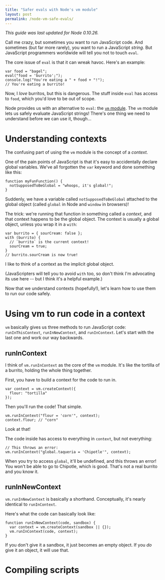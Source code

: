 ```yaml
---
title: "Safer evals with Node's vm module"
layout: post
permalink: /node-vm-safe-evals/
---
```

*This guide was last updated for Node 0.10.26.*

Call me crazy, but sometimes you want to run JavaScript code. And sometimes (but far more rarely), you want to run a JavaScript *string*. But JavaScript programmers worldwide will tell you not to touch `eval`.

The core issue of `eval` is that it can wreak havoc. Here's an example:

    var food = "bagel";
    eval("food = 'burrito';");
    console.log("You're eating a " + food + "!");
    // You're eating a burrito!

Now, I *love* burritos, but this is dangerous. The stuff inside `eval` has access to `food`, which you'd love to be out of scope.

Node provides us with an alternative to `eval`: the [`vm` module](http://nodejs.org/api/vm.html). The `vm` module lets us safely evaluate JavaScript strings! There's one thing we need to understand before we can use it, though...

Understanding contexts
======================

The confusing part of using the `vm` module is the concept of a *context*.

One of the pain points of JavaScript is that it's easy to accidentally declare global variables. We've all forgotten the `var` keyword and done something like this:

    function myFunFunction() {
      notSupposedToBeGlobal = "whoops, it's global!";
    }

Suddenly, we have a variable called `notSupposedToBeGlobal` attached to the global object (called `global` in Node and `window` in browsers)!

The trick: we're running that function in something called a *context*, and that context happens to be the global object. The context is usually a global object, unless you wrap it in a `with`:

    var burrito = { sourCream: false };
    with (burrito) {
      // `burrito` is the current context!
      sourCream = true;
    }
    // burrito.sourCream is now true!

I like to think of a context as the implicit global object.

(JavaScripters will tell you to avoid `with` too, so don't think I'm advocating its use here -- but I think it's a helpful example.)

Now that we understand contexts (hopefully!), let's learn how to use them to run our code safely.

Using vm to run code in a context
=================================

`vm` basically gives us three methods to run JavaScript code: `runInThisContext`, `runInNewContext`, and `runInContext`. Let's start with the last one and work our way backwards.

runInContext
------------

I think of `vm.runInContext` as the core of the `vm` module. It's like the tortilla of a burrito, holding the whole thing together.

First, you have to build a context for the code to run in.

    var context = vm.createContext({
      flour: "tortilla"
    });

Then you'll run the code! That simple.

    vm.runInContext("flour = 'corn'", context);
    context.flour; // "corn"

Look at that!

The code inside has access to everything in `context`, but not everything:

    // This throws an error:
    vm.runInContext("global.taqueria = 'Chipotle'", context);

When you try to access `global`, it'll be undefined, and this throws an error! You won't be able to go to Chipotle, which is good. That's not a real burrito and you know it.

runInNewContext
---------------

`vm.runInNewContext` is basically a shorthand. Conceptually, it's nearly identical to `runInContext`.

Here's what the code can basically look like:

    function runInNewContext(code, sandbox) {
      var context = vm.createContext(sandbox || {});
      vm.runInContext(code, context);
    }

If you don't give it a sandbox, it just becomes an empty object. If you _do_ give it an object, it will use that.

Compiling scripts
=================
